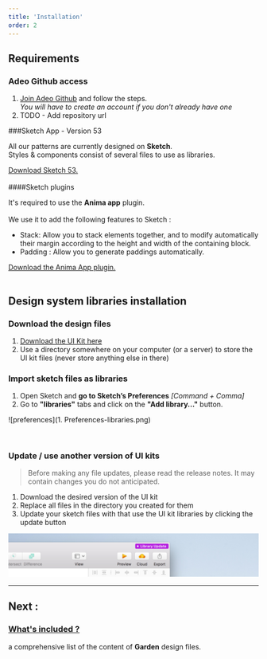 ```yaml
---
title: 'Installation'
order: 2
---
```


## Requirements
### Adeo Github access

1. [Join Adeo Github](https://adeo.github.io/join/) and follow the steps.</br>
_You will have to create an account if you don't already have one_
2. TODO - Add repository url

###Sketch App - Version 53

All our patterns are currently designed on **Sketch**. <br>
Styles & components consist of several files to use as libraries.

[Download Sketch 53.](https://www.sketchapp.com/updates/#version-53)
<br>
<br>
####Sketch plugins

It's required to use the **Anima app** plugin.<br>
<br>
We use it to add the following features to Sketch :
* Stack: Allow you to stack elements together, and to modify automatically their margin according to the height and width of the containing block.
* Padding : Allow you to generate paddings automatically.

[Download the Anima App plugin.](https://www.animaapp.com/layout)
<br>
<br>


## Design system libraries installation

### Download the design files

1. [Download the UI Kit here](https://github.com/adeo/design-system--design-files/)
2. Use a directory somewhere on your computer (or a server) to store the UI kit files (never store anything else in there)

### Import sketch files as libraries

1. Open Sketch and **go to Sketch’s Preferences** *[Command + Comma]*
2. Go to **"libraries"** tabs and click on the **"Add library..."** button.

<div style="max-width:350px;">

  ![preferences](1. Preferences-libraries.png)

</div>

<br>

### Update / use another version of UI kits

> Before making any file updates, please read the release notes. It may contain changes you do not anticipated.

1. Download the desired version of the UI kit
2. Replace all files in the directory you created for them
3. Update your sketch files with that use the UI kit libraries by clicking the update button

![sketch update](library-update.jpg)


---

## Next :

### [What's included ?](whatsIncluded/)

a comprehensive list of the content of **Garden** design files.

